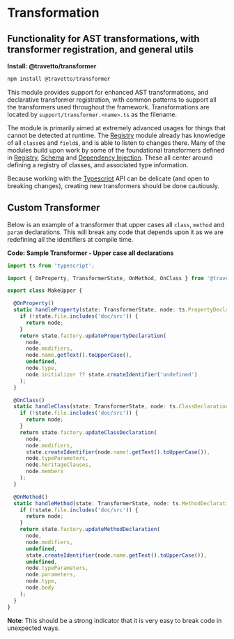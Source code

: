 <!-- This file was generated by @travetto/doc and should not be modified directly -->
<!-- Please modify https://github.com/travetto/travetto/tree/main/module/transformer/DOC.ts and execute "npx trv doc" to rebuild -->
# Transformation
## Functionality for AST transformations, with transformer registration, and general utils

**Install: @travetto/transformer**
```bash
npm install @travetto/transformer
```

This module provides support for enhanced AST transformations, and declarative transformer registration, with common patterns to support all the transformers used throughout the framework. Transformations are located by `support/transformer.<name>.ts` as the filename. 

The module is primarily aimed at extremely advanced usages for things that cannot be detected at runtime.  The [Registry](https://github.com/travetto/travetto/tree/main/module/registry#readme "Patterns and utilities for handling registration of metadata and functionality for run-time use") module already has knowledge of all `class`es and `field`s, and is able to listen to changes there.  Many of the modules build upon work by some of the foundational transformers defined in [Registry](https://github.com/travetto/travetto/tree/main/module/registry#readme "Patterns and utilities for handling registration of metadata and functionality for run-time use"), [Schema](https://github.com/travetto/travetto/tree/main/module/schema#readme "Data type registry for runtime validation, reflection and binding.") and [Dependency Injection](https://github.com/travetto/travetto/tree/main/module/di#readme "Dependency registration/management and injection support.").  These all center around defining a registry of classes, and associated type information.

Because working with the [Typescript](https://typescriptlang.org) API can be delicate (and open to breaking changes), creating new transformers should be done cautiously. 

## Custom Transformer

Below is an example of a transformer that upper cases all `class`, `method` and `param` declarations.  This will break any code that depends upon it as we are redefining all the identifiers at compile time.  

**Code: Sample Transformer - Upper case all declarations**
```typescript
import ts from 'typescript';

import { OnProperty, TransformerState, OnMethod, OnClass } from '@travetto/transformer';

export class MakeUpper {

  @OnProperty()
  static handleProperty(state: TransformerState, node: ts.PropertyDeclaration): ts.PropertyDeclaration {
    if (!state.file.includes('doc/src')) {
      return node;
    }
    return state.factory.updatePropertyDeclaration(
      node,
      node.modifiers,
      node.name.getText().toUpperCase(),
      undefined,
      node.type,
      node.initializer ?? state.createIdentifier('undefined')
    );
  }

  @OnClass()
  static handleClass(state: TransformerState, node: ts.ClassDeclaration): ts.ClassDeclaration {
    if (!state.file.includes('doc/src')) {
      return node;
    }
    return state.factory.updateClassDeclaration(
      node,
      node.modifiers,
      state.createIdentifier(node.name!.getText().toUpperCase()),
      node.typeParameters,
      node.heritageClauses,
      node.members
    );
  }

  @OnMethod()
  static handleMethod(state: TransformerState, node: ts.MethodDeclaration): ts.MethodDeclaration {
    if (!state.file.includes('doc/src')) {
      return node;
    }
    return state.factory.updateMethodDeclaration(
      node,
      node.modifiers,
      undefined,
      state.createIdentifier(node.name.getText().toUpperCase()),
      undefined,
      node.typeParameters,
      node.parameters,
      node.type,
      node.body
    );
  }
}
```

**Note**: This should be a strong indicator that it is very easy to break code in unexpected ways.
